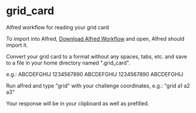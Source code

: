 grid_card
=========

Alfred workflow for reading your grid card

To import into Alfred, [Download Alfred Workflow](https://github.com/kimdbarnes/grid_card/blob/master/Grid%20Card.alfredworkflow?raw=true) and open, Alfred should import it.

Convert your grid card to a format without any spaces, tabs, etc. and save to a file in your home directory named ".grid_card".

e.g.:
ABCDEFGHIJ
1234567890
ABCDEFGHIJ
1234567890
ABCDEFGHIJ

Run alfred and type "grid" with your challenge coordinates, e.g.: "grid a1 a2 a3"

Your response will be in your clipboard as well as prefilled.
